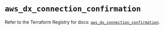 # `aws_dx_connection_confirmation`

Refer to the Terraform Registry for docs: [`aws_dx_connection_confirmation`](https://registry.terraform.io/providers/hashicorp/aws/6.13.0/docs/resources/dx_connection_confirmation).
